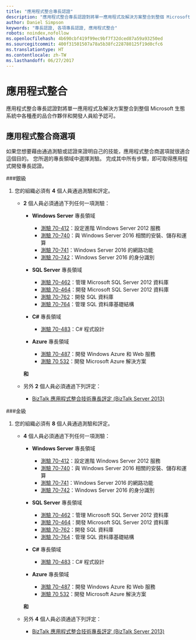 ```yaml
---
title: "應用程式整合專長認證"
description: "應用程式整合專長認證對將單一應用程式及解決方案整合到整個 Microsoft 生態系統中各種產的品合作夥伴和開發人員給予認可。"
author: Daniel Simpson
keywords: "專長認證, 各項專長認證, 應用程式整合"
robots: noindex,nofollow
ms.openlocfilehash: 4b690cbf419f99ec9bf7f32dced87a59a93250ed
ms.sourcegitcommit: 400f31501507a78a5b38fc228780125f19d0cfc6
ms.translationtype: HT
ms.contentlocale: zh-TW
ms.lasthandoff: 06/27/2017
---
```

# <a name="application-integration"></a>應用程式整合 
應用程式整合專長認證對將單一應用程式及解決方案整合到整個 Microsoft 生態系統中各種產的品合作夥伴和開發人員給予認可。 

## <a name="application-integrator-option"></a>應用程式整合商選項

如果您想要藉由通過測驗或認證來證明自己的技能，應用程式整合商選項就很適合這個目的。 您所選的專長領域中選擇測驗。 完成其中所有步驟，即可取得應用程式開發專長認證。

###<a name="silver"></a>銀級
1. 您的組織必須有 **4** 個人員通過測驗和評定。

    - **2** 個人員必須通過下列任何一項測驗：

        - **Windows Server** 專長領域
            - [測驗 70-412](https://www.microsoft.com/en-us/learning/exam-70-412.aspx)：設定進階 Windows Server 2012 服務
            - [測驗 70-740](https://www.microsoft.com/en-us/learning/exam-70-740.aspx)：與 Windows Server 2016 相關的安裝、儲存和運算
            - [測驗 70-741](https://www.microsoft.com/en-us/learning/exam-70-741.aspx)：Windows Server 2016 的網路功能
            - [測驗 70-742](https://www.microsoft.com/en-us/learning/exam-70-742.aspx)：Windows Server 2016 的身分識別

        - **SQL Server** 專長領域

            - [測驗 70-462](https://www.microsoft.com/en-us/learning/exam-70-462.aspx)：管理 Microsoft SQL Server 2012 資料庫
            - [測驗 70-464](https://www.microsoft.com/en-us/learning/exam-70-464.aspx)：開發 Microsoft SQL Server 2012 資料庫
            - [測驗 70-762](https://www.microsoft.com/en-us/learning/exam-70-762.aspx)：開發 SQL 資料庫
            - [測驗 70-764](https://www.microsoft.com/en-us/learning/exam-70-764.aspx)：管理 SQL 資料庫基礎結構

        - **C#** 專長領域 

            - [測驗 70-483](https://www.microsoft.com/en-us/learning/exam-70-483.aspx)：C# 程式設計

        - **Azure** 專長領域

            - [測驗 70-487](https://www.microsoft.com/en-us/learning/exam-70-487.aspx)：開發 Windows Azure 和 Web 服務
            - [測驗 70 532](https://www.microsoft.com/en-us/learning/exam-70-532.aspx)：開發 Microsoft Azure 解決方案

        **和**

    - 另外 **2** 個人員必須通過下列評定：

        - [BizTalk 應用程式整合技術專長評定 (BizTalk Server 2013)](https://partneruniversity.microsoft.com/?whr=uri:MicrosoftAccount&courseId=12286&scoId=Id3XwITSB_2805299993)

###<a name="gold"></a>金級
1. 您的組織必須有 **8** 個人員通過測驗和評定。

    - **4** 個人員必須通過下列任何一項測驗：

        - **Windows Server** 專長領域

            - [測驗 70-412](https://www.microsoft.com/en-us/learning/exam-70-412.aspx)：設定進階 Windows Server 2012 服務
            - [測驗 70-740](https://www.microsoft.com/en-us/learning/exam-70-740.aspx)：與 Windows Server 2016 相關的安裝、儲存和運算
            - [測驗 70-741](https://www.microsoft.com/en-us/learning/exam-70-741.aspx)：Windows Server 2016 的網路功能
            - [測驗 70-742](https://www.microsoft.com/en-us/learning/exam-70-742.aspx)：Windows Server 2016 的身分識別

        - **SQL Server** 專長領域

            - [測驗 70-462](https://www.microsoft.com/en-us/learning/exam-70-462.aspx)：管理 Microsoft SQL Server 2012 資料庫
            - [測驗 70-464](https://www.microsoft.com/en-us/learning/exam-70-464.aspx)：開發 Microsoft SQL Server 2012 資料庫
            - [測驗 70-762](https://www.microsoft.com/en-us/learning/exam-70-762.aspx)：開發 SQL 資料庫
            - [測驗 70-764](https://www.microsoft.com/en-us/learning/exam-70-764.aspx)：管理 SQL 資料庫基礎結構

        - **C#** 專長領域 

            - [測驗 70-483](https://www.microsoft.com/en-us/learning/exam-70-483.aspx)：C# 程式設計

        - **Azure** 專長領域

            - [測驗 70-487](https://www.microsoft.com/en-us/learning/exam-70-487.aspx)：開發 Windows Azure 和 Web 服務
            - [測驗 70 532](https://www.microsoft.com/en-us/learning/exam-70-532.aspx)：開發 Microsoft Azure 解決方案

        **和**

    - 另外 **4** 個人員必須通過下列評定：

        - [BizTalk 應用程式整合技術專長評定 (BizTalk Server 2013)](https://partneruniversity.microsoft.com/?whr=uri:MicrosoftAccount&courseId=12286&scoId=Id3XwITSB_2805299993)

